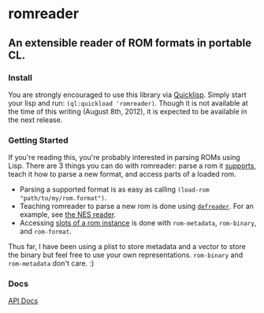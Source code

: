 # romreader
## An extensible reader of ROM formats in portable CL.

### Install
You are strongly encouraged to use this library via [Quicklisp](http://quicklisp.org/). Simply start your lisp and run: ```(ql:quickload 'romreader)```. Though it is not available at the time of this writing (August 8th, 2012), it is expected to be available in the next release.

### Getting Started
If you're reading this, you're probably interested in parsing ROMs using Lisp. There are 3 things you can do with romreader: parse a rom it [supports](http://redlinernotes.com/docs/romreader.html#*valid-formats*_vars), teach it how to parse a new format, and access parts of a loaded rom.

* Parsing a supported format is as easy as calling ```(load-rom "path/to/my/rom.format")```.
* Teaching romreader to parse a new rom is done using [```defreader```](http://redlinernotes.com/docs/romreader.html#defreader_func). For an example, see [the NES reader](https://github.com/redline6561/romreader/blob/master/src/nes.lisp#L94).
* Accessing [slots of a rom instance](http://redlinernotes.com/docs/romreader.html#rom_class) is done with ```rom-metadata```, ```rom-binary```, and ```rom-format```.

Thus far, I have been using a plist to store metadata and a vector to store the binary but feel free to use your own representations. ```rom-binary``` and ```rom-metadata``` don't care. :)

### Docs
[API Docs](http://redlinernotes.com/docs/romreader.html)
